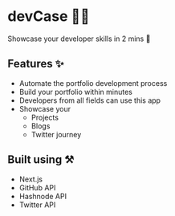 # devCase 👩‍💻

Showcase your developer skills in 2 mins 🚀

## Features ✨
- Automate the portfolio development process
- Build your portfolio within minutes
- Developers from all fields can use this app
- Showcase your 
  - Projects
  - Blogs
  - Twitter journey

## Built using ⚒
- Next.js
- GitHub API
- Hashnode API
- Twitter API
